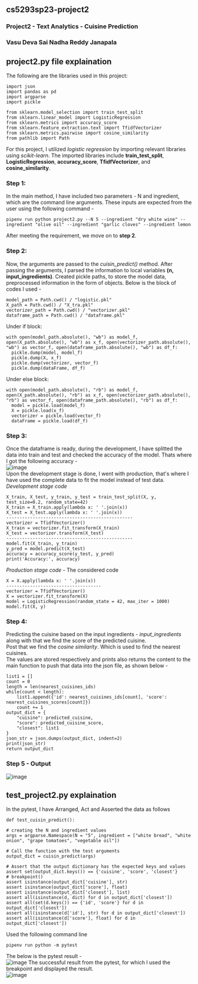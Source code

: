 ## cs5293sp23-project2
### Project2 - Text Analytics - Cuisine Prediction
### Vasu Deva Sai Nadha Reddy Janapala
## project2.py file explaination
The following are the libraries used in this project:
```
import json
import pandas as pd
import argparse
import pickle

from sklearn.model_selection import train_test_split
from sklearn.linear_model import LogisticRegression
from sklearn.metrics import accuracy_score
from sklearn.feature_extraction.text import TfidfVectorizer
from sklearn.metrics.pairwise import cosine_similarity
from pathlib import Path
```

For this project, I utilized *logistic regression* by importing relevant libraries using *scikit-learn*. The imported libraries include **train_test_split**, **LogisticRegression**, **accuracy_score**, **TfidfVectorizer**, and **cosine_similarity**.

### Step 1:
In the main method, I have included two parameters - N and ingredient, which are the command line arguments. These inputs are expected from the user using the following command - 
```
pipenv run python project2.py --N 5 --ingredient "dry white wine" --ingredient "olive oil" --ingredient "garlic cloves" --ingredient lemon
```
After meeting the requirement, we move on to **step 2**.

### Step 2:
Now, the arguments are passed to the *cuisin_predict()* method. After passing the arguments, I parsed the information to local variables **(n, input_ingredients)**.
Created pickle paths, to store the model data, preprocessed information in the form of objects. Below is the block of codes I used - 
```
model_path = Path.cwd() / "logistic.pkl"
X_path = Path.cwd() / "X_tra.pkl"
vectorizer_path = Path.cwd() / "vectorizer.pkl"
dataframe_path = Path.cwd() / "dataframe.pkl"
```
Under if block:
```
with open(model_path.absolute(), "wb") as model_f, open(X_path.absolute(), "wb") as x_f, open(vectorizer_path.absolute(), "wb") as vector_f, open(dataframe_path.absolute(), "wb") as df_f:
  pickle.dump(model, model_f)
  pickle.dump(X, x_f)
  pickle.dump(vectorizer, vector_f)
  pickle.dump(dataFrame, df_f)
```
Under else block:
```
with open(model_path.absolute(), "rb") as model_f, open(X_path.absolute(), "rb") as x_f, open(vectorizer_path.absolute(), "rb") as vector_f, open(dataframe_path.absolute(), "rb") as df_f:
  model = pickle.load(model_f)
  X = pickle.load(x_f)
  vectorizer = pickle.load(vector_f)
  dataFrame = pickle.load(df_f)
```
### Step 3:
Once the dataframe is ready, during the development, I have splitted the data into train and test and checked the accuracy of the model. Thats where I got the following accuracy - <br>
![image](https://user-images.githubusercontent.com/102677891/234177510-332533b2-b01f-44f5-ad73-5889e75a8ea3.png)<br>
Upon the development stage is done, I went with production, that's where I have used the complete data to fit the model instead of test data.<br>
*Development stage code*
```
X_train, X_test, y_train, y_test = train_test_split(X, y, test_size=0.2, random_state=42)
X_train = X_train.apply(lambda x: ' '.join(x))
X_test = X_test.apply(lambda x: ' '.join(x))
------------------------------------------------
vectorizer = TfidfVectorizer()
X_train = vectorizer.fit_transform(X_train)
X_test = vectorizer.transform(X_test)
------------------------------------------------
model.fit(X_train, y_train)
y_pred = model.predict(X_test)
accuracy = accuracy_score(y_test, y_pred)
print('Accuracy:', accuracy)
```
*Production stage code* - The considered code
```
X = X.apply(lambda x: ' '.join(x))
------------------------------------
vectorizer = TfidfVectorizer()
X = vectorizer.fit_transform(X)
model = LogisticRegression(random_state = 42, max_iter = 1000)
model.fit(X, y)
```

### Step 4:
Predicting the cuisine based on the input ingredients - *input_ingredients* along with that we find the score of the predicted cuisine. <br>
Post that we find the *cosine similarity*. Which is used to find the nearest cuisines. <br>
The values are stored respectively and prints also returns the content to the main function to push that data into the json file, as shown below - <br>
```
list1 = []
count = 0
length = len(nearest_cuisines_ids)
while(count < length):
    list1.append({'id': nearest_cuisines_ids[count], 'score': nearest_cuisines_scores[count]})
    count += 1
output_dict = {
    "cuisine": predicted_cuisine,
    "score": predicted_cuisine_score,
    "closest": list1
}
json_str = json.dumps(output_dict, indent=2)
print(json_str)
return output_dict
```

### Step 5 - Output <br>
![image](https://user-images.githubusercontent.com/102677891/234186819-2c839cd5-2a95-40f7-9f23-5e7bf9826506.png) <br>

## test_project2.py explaination
In the pytest, I have Arranged, Act and Asserted the data as follows
```
def test_cuisin_predict():

# creating the N and ingredient values
args = argparse.Namespace(N = "5", ingredient = ["white bread", "white onion", "grape tomatoes", "vegetable oil"])

# Call the function with the test arguments
output_dict = cuisin_predict(args)

# Assert that the output dictionary has the expected keys and values
assert set(output_dict.keys()) == {'cuisine', 'score', 'closest'}
# breakpoint()
assert isinstance(output_dict['cuisine'], str)
assert isinstance(output_dict['score'], float)
assert isinstance(output_dict['closest'], list)
assert all(isinstance(d, dict) for d in output_dict['closest'])
assert all(set(d.keys()) == {'id', 'score'} for d in output_dict['closest'])
assert all(isinstance(d['id'], str) for d in output_dict['closest'])
assert all(isinstance(d['score'], float) for d in output_dict['closest'])
```
Used the following command line
```
pipenv run python -m pytest
```
The below is the pytest result - <br>
![image](https://user-images.githubusercontent.com/102677891/234191392-30cbbeae-a56f-4365-afe8-d80873e983bb.png)
The successful result from the pytest, for which I used the breakpoint and displayed the result.<br>
![image](https://user-images.githubusercontent.com/102677891/234191136-f741578d-0933-4f1e-ba63-a1689d7c82f1.png)
